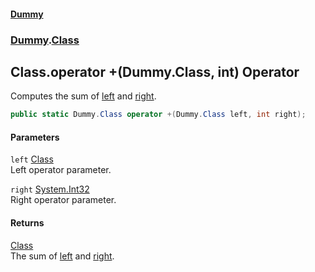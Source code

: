 #### [Dummy](./Home.md 'Home')
### [Dummy](./Dummy.md 'Dummy').[Class](./Dummy-Class.md 'Dummy.Class')
## Class.operator +(Dummy.Class, int) Operator
Computes the sum of [left](#Dummy-Class-op_Addition(Dummy-Class--int)-left 'Dummy.Class.op_Addition(Dummy.Class, int).left') and [right](#Dummy-Class-op_Addition(Dummy-Class--int)-right 'Dummy.Class.op_Addition(Dummy.Class, int).right').  
```csharp
public static Dummy.Class operator +(Dummy.Class left, int right);
```
#### Parameters
<a name='Dummy-Class-op_Addition(Dummy-Class--int)-left'></a>
`left` [Class](./Dummy-Class.md 'Dummy.Class')  
Left operator parameter.  
  
<a name='Dummy-Class-op_Addition(Dummy-Class--int)-right'></a>
`right` [System.Int32](https://docs.microsoft.com/dotnet/api/System.Int32 'System.Int32')  
Right operator parameter.  
  
#### Returns
[Class](./Dummy-Class.md 'Dummy.Class')  
The sum of [left](#Dummy-Class-op_Addition(Dummy-Class--int)-left 'Dummy.Class.op_Addition(Dummy.Class, int).left') and [right](#Dummy-Class-op_Addition(Dummy-Class--int)-right 'Dummy.Class.op_Addition(Dummy.Class, int).right').  
